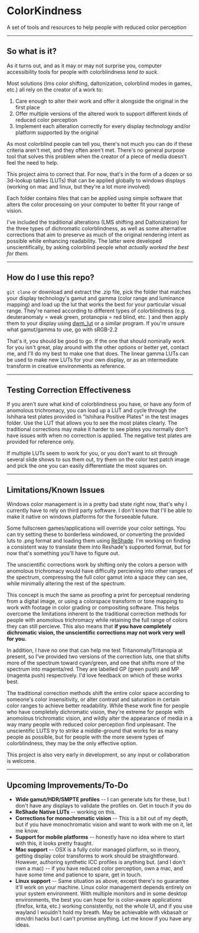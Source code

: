 # ColorKindness

A set of tools and resources to help people with reduced color perception

***

## So what is it?

As it turns out, and as it may or may not surprise you, computer accessibility tools for people with colorblindness *tend to suck.*

Most solutions (lms color shifting, daltonization, colorblind modes in games, etc.) all rely on the creator of a work to:

1. Care enough to alter their work and offer it alongside the original in the first place
2. Offer multiple versions of the altered work to support different kinds of reduced color perception
3. Implement each alteration correctly for every display technology and/or platform supported by the original

As most colorblind people can tell you, there's not much you can do if these criteria aren't met, and they often aren't met. There's no general purpose tool that solves this problem when the creator of a piece of media doesn't feel the need to help.

This project aims to correct that. For now, that's in the form of a dozen or so 3d-lookup tables (LUTs) that can be applied globally to windows displays (working on mac and linux, but they're a lot more involved)

Each folder contains files that can be applied using simple software that alters the color processing on your computer to better fit your range of vision. 

I've included the traditional alterations (LMS shifting and Daltonization) for the three types of dichromatic colorblindness, as well as some alternative corrections that aim to preserve as much of the original rendering intent as possible while enhancing readability. The latter were developed unscientifically, by asking colorblind people *what actually worked the best for them.*

***

## How do I use this repo?

`git clone` or download and extract the .zip file, pick the folder that matches your display technology's gamut and gamma (color range and luminance mapping) and load up the lut that works the best for your particular visual range. They're named according to different types of colorblindness (e.g. deuteranomaly = weak green, protanopia = red blind, etc. ) and then apply them to your display using [dwm_lut](https://github.com/lauralex/dwm_lut) or a similar program. If you're unsure what gamut/gamma to use, go with sRGB-2.2 

That's it, you should be good to go. If the one that should nominally work for you isn't great, play around with the other options or better yet, contact me, and I'll do my best to make one that does. The linear gamma LUTs can be used to make new LUTs for your own display, or as an intermediate transform in creative environments as reference.

***

## Testing Correction Effectiveness

If you aren't sure what kind of colorblindness you have, or have any form of anomolous trichromacy, you can load up a LUT and cycle through the Ishihara test plates provided in "Ishihara Positive Plates" in the test images folder. Use the LUT that allows you to see the most plates clearly. The traditional corrections may make it harder to see plates you normally don't have issues with when no correction is applied. The negative test plates are provided for reference only.

If multiple LUTs seem to work for you, or you don't want to sit through several slide shows to sus them out, try them on the color test patch image and pick the one you can easily differentiate the most squares on. 

*** 

## Limitations/Known Issues
Windows color management is in a pretty bad state right now, that's why I currently have to rely on third party software. I don't know that I'll be able to make it native on windows platforms for the forseeable future.

Some fullscreen games/applications will override your color settings. You can try setting these to borderless windowed, or converting the provided luts to .png format and loading them using [ReShade](https://github.com/crosire/reshade). I'm working on finding a consistent way to translate them into Reshade's supported format, but for now that's something you'll have to figure out.

The unscientific corrections work by shifting only the colors a person with anomolous trichromacy would have difficulty percieving into other ranges of the spectrum, compressing the full color gamut into a space they can see, while minimally altering the rest of the spectrum.

This concept is much the same as proofing a print for perceptual rendering from a digital image, or using a colorspace transform or tone mapping to work with footage in color grading or compositing software. This helps overcome the limitations inherent to the traditional correction methods for people with anomolous trichromacy while retaining the full range of colors they can still percieve. This also means that **if you have completely dichromatic vision, the unscientific corrections may not work very well for you.**

In addition, I have no one that can help me test Tritanomaly/Tritanopia at present, so I've provided two versions of the correction luts, one that shifts more of the spectrum toward cyan/green, and one that shifts more of the spectrum into magenta/red. They are labelled GP (green push) and MP (magenta push) respectively. I'd love feedback on which of these works best. 

The traditional correction methods shift the entire color space according to someone's color insensitivity, or alter contrast and saturation in certain color ranges to achieve better readability. While these work fine for people who have completely dichromatic vision, they're extreme for people with anomolous trichromatic vision, and wildly alter the appearance of media in a way many people with reduced color perception find unpleasant. The unscientific LUTS try to strike a middle-ground that works for as many people as possible, but for people with the more severe types of colorblindness, they may be the only effective option.

This project is also very early in development, so any input or collaboration is welcome. 

***

## Upcoming Improvements/To-Do

+  **Wide gamut/HDR/SMPTE profiles** -- I can generate luts for these, but I don't have any displays to validate the profiles on. Get in touch if you do
+  **ReShade Native LUTs** -- working on this.
+  **Corrections for monochromatic vision** -- This is a bit out of my depth, but if you have monochromatic vision and want to work with me on it, let me know.
+  **Support for mobile platforms** -- honestly have no idea where to start with this, it looks pretty fraught.
+  **Mac support** -- OSX is a fully color managed platform, so in theory, getting display color transforms to work should be straightforward. However, authoring synthetic ICC profiles is anything but. (and I don't own a mac) -- if you have reduced color perception, own a mac, and have some time and patience to spare, get in touch.
+  **Linux support** -- Same situation as above, except there's no guarantee it'll work on your machine. Linux color management depends entirely on your system environment. With multiple monitors and in some desktop environments, the best you can hope for is color-aware applications (firefox, krita, etc.) working consistently, not the whole UI, and if you use wayland I wouldn't hold my breath. May be achievable with vkbasalt or drm/dri hacks but I can't promise anything. Let me know if you have any ideas.
